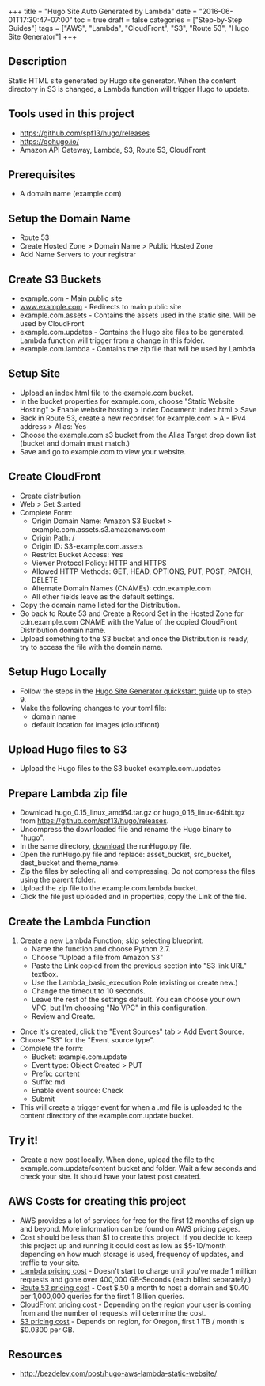 +++
title = "Hugo Site Auto Generated by Lambda"
date = "2016-06-01T17:30:47-07:00"
toc = true
draft = false
categories = ["Step-by-Step Guides"]
tags = ["AWS", "Lambda", "CloudFront", "S3", "Route 53", "Hugo Site Generator"]
+++

## Description
Static HTML site generated by Hugo site generator. When the content directory in S3 is changed, a Lambda function will trigger Hugo to update.

## Tools used in this project
* https://github.com/spf13/hugo/releases
* https://gohugo.io/
* Amazon API Gateway, Lambda, S3, Route 53, CloudFront

## Prerequisites
* A domain name (example.com)

## Setup the Domain Name
* Route 53
* Create Hosted Zone > Domain Name > Public Hosted Zone
* Add Name Servers to your registrar

## Create S3 Buckets
* example.com - Main public site
* www.example.com - Redirects to main public site
* example.com.assets - Contains the assets used in the static site. Will be used by CloudFront
* example.com.updates - Contains the Hugo site files to be generated. Lambda function will trigger from a change in this folder.
* example.com.lambda - Contains the zip file that will be used by Lambda

## Setup Site
* Upload an index.html file to the example.com bucket.
* In the bucket properties for example.com, choose "Static Website Hosting" > Enable website hosting > Index Document: index.html > Save
* Back in Route 53, create a new recordset for example.com > A - IPv4 address > Alias: Yes
* Choose the example.com s3 bucket from the Alias Target drop down list (bucket and domain must match.)
* Save and go to example.com to view your website.

## Create CloudFront
* Create distribution
* Web > Get Started
* Complete Form:
	* Origin Domain Name: Amazon S3 Bucket > example.com.assets.s3.amazonaws.com
	* Origin Path: /
	* Origin ID: S3-example.com.assets
	* Restrict Bucket Access: Yes
	* Viewer Protocol Policy: HTTP and HTTPS
	* Allowed HTTP Methods: GET, HEAD, OPTIONS, PUT, POST, PATCH, DELETE
	* Alternate Domain Names (CNAMEs): cdn.example.com
	* All other fields leave as the default settings.
* Copy the domain name listed for the Distribution.
* Go back to Route 53 and Create a Record Set in the Hosted Zone for cdn.example.com CNAME with the Value of the copied CloudFront Distribution domain name.
* Upload something to the S3 bucket and once the Distribution is ready, try to access the file with the domain name.

## Setup Hugo Locally
* Follow the steps in the [Hugo Site Generator quickstart guide](https://gohugo.io/overview/quickstart/) up to step 9.
* Make the following changes to your toml file:
	* domain name
	* default location for images (cloudfront)

## Upload Hugo files to S3
* Upload the Hugo files to the S3 bucket example.com.updates

## Prepare Lambda zip file
* Download hugo_0.15_linux_amd64.tar.gz or hugo_0.16_linux-64bit.tgz from https://github.com/spf13/hugo/releases.
* Uncompress the downloaded file and rename the Hugo binary to "hugo".
* In the same directory, [download](/files/20160601-hugo-lambda/runHugo.py) the runHugo.py file.
* Open the runHugo.py file and replace: asset_bucket, src_bucket, dest_bucket and theme_name.
* Zip the files by selecting all and compressing. Do not compress the files using the parent folder.
* Upload the zip file to the example.com.lambda bucket.
* Click the file just uploaded and in properties, copy the Link of the file.

## Create the Lambda Function
1. Create a new Lambda Function; skip selecting blueprint.
	* Name the function and choose Python 2.7.
	* Choose "Upload a file from Amazon S3"
	* Paste the Link copied from the previous section into "S3 link URL" textbox.
	* Use the Lambda_basic_execution Role (existing or create new.)
	* Change the timeout to 10 seconds.
	* Leave the rest of the settings default. You can choose your own VPC, but I'm choosing "No VPC" in this configuration.
	* Review and Create.
* Once it's created, click the "Event Sources" tab > Add Event Source.
* Choose "S3" for the "Event source type".
* Complete the form:
	* Bucket: example.com.update
	* Event type: Object Created > PUT
	* Prefix: content
	* Suffix: md
	* Enable event source: Check
	* Submit
* This will create a trigger event for when a .md file is uploaded to the content directory of the example.com.update bucket.

## Try it!
* Create a new post locally. When done, upload the file to the example.com.update/content bucket and folder. Wait a few seconds and check your site. It should have your latest post created.

## AWS Costs for creating this project
* AWS provides a lot of services for free for the first 12 months of sign up and beyond. More information can be found on AWS pricing pages.
* Cost should be less than $1 to create this project. If you decide to keep this project up and running it could cost as low as $5-10/month depending on how much storage is used, frequency of updates, and traffic to your site.
* [Lambda pricing cost](https://aws.amazon.com/lambda/pricing/) - Doesn't start to charge until you've made 1 million requests and gone over 400,000 GB-Seconds (each billed separately.)
* [Route 53 pricing cost](https://aws.amazon.com/route53/pricing/) - Cost $.50 a month to host a domain and $0.40 per 1,000,000 queries for the first 1 Billion queries.
* [CloudFront pricing cost](https://aws.amazon.com/cloudfront/pricing/) - Depending on the region your user is coming from and the number of requests will determine the cost.
* [S3 pricing cost](https://aws.amazon.com/s3/pricing/) - Depends on region, for Oregon, first 1 TB / month is $0.0300 per GB.

## Resources
* http://bezdelev.com/post/hugo-aws-lambda-static-website/